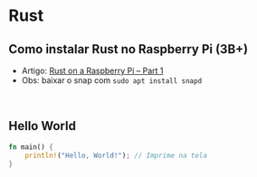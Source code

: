 # Rust

## Como instalar Rust no Raspberry Pi (3B+)
- Artigo: [Rust on a Raspberry Pi – Part 1](https://harmonicss.co.uk/rust/rust-on-a-raspberry-pi-part-1/)
- Obs: baixar o snap com `sudo apt install snapd`

<br>

## Hello World

```rust
fn main() {
    println!("Hello, World!"); // Imprime na tela
}
```
